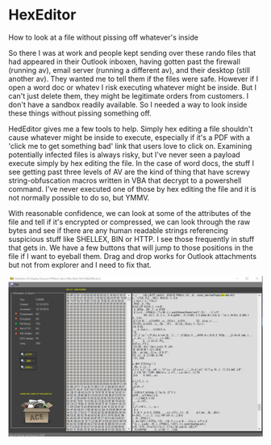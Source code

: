 # HexEditor
How to look at a file without pissing off whatever's inside

So there I was at work and people kept sending over these rando files that had appeared in their Outlook inboxen, having gotten past the firewall (running av), email server (running a different av), and their desktop (still another av). They wanted me to tell them if the files were safe. However if I open a word doc or whatev I risk executing whatever might be inside. But I can't just delete them, they might be legitimate orders from customers. I don't have a sandbox readily available. So I needed a way to look inside these things without pissing something off.

HedEditor gives me a few tools to help. Simply hex editing a file shouldn't cause whatever might be inside to execute, especially if it's a PDF with a 'click me to get something bad' link that users love to click on. Examining potentially infected files is always risky, but I've never seen a payload execute simply by hex editing the file. In the case of word docs, the stuff I see getting past three levels of AV are the kind of thing that have screwy string-obfuscation macros written in VBA that decrypt to a powershell command. I've never executed one of those by hex editing the file and it is not normally possible to do so, but YMMV.

With reasonable confidence, we can look at some of the attributes of the file and tell if it's encrypted or compressed, we can look through the raw bytes and see if there are any human readable strings referencing suspicious stuff like SHELLEX, BIN or HTTP. I see those frequently in stuff that gets in. We have a few buttons that will jump to those positions in the file if I want to eyeball them. Drag and drop works for Outlook attachments but not from explorer and I need to fix that.

<img src="HEdit.png" width="1155px"></img> 
